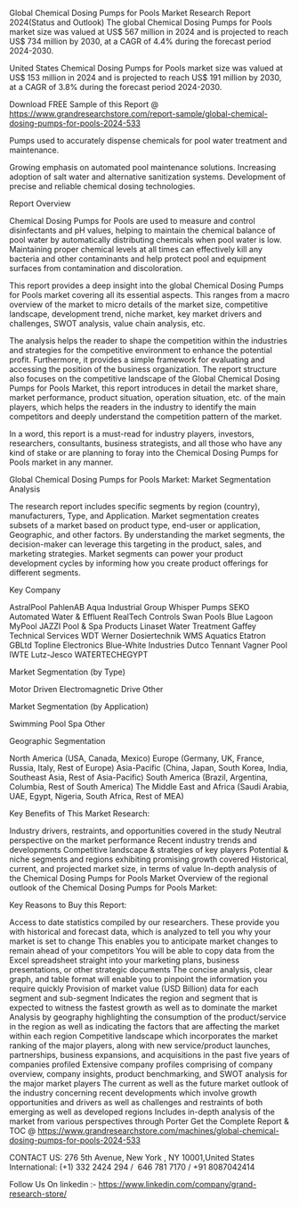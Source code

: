 Global Chemical Dosing Pumps for Pools Market Research Report 2024(Status and Outlook)
The global Chemical Dosing Pumps for Pools market size was valued at US$ 567 million in 2024 and is projected to reach US$ 734 million by 2030, at a CAGR of 4.4% during the forecast period 2024-2030.

United States Chemical Dosing Pumps for Pools market size was valued at US$ 153 million in 2024 and is projected to reach US$ 191 million by 2030, at a CAGR of 3.8% during the forecast period 2024-2030.

Download FREE Sample of this Report @ https://www.grandresearchstore.com/report-sample/global-chemical-dosing-pumps-for-pools-2024-533

Pumps used to accurately dispense chemicals for pool water treatment and maintenance.

Growing emphasis on automated pool maintenance solutions. Increasing adoption of salt water and alternative sanitization systems. Development of precise and reliable chemical dosing technologies.

Report Overview

Chemical Dosing Pumps for Pools are used to measure and control disinfectants and pH values, helping to maintain the chemical balance of pool water by automatically distributing chemicals when pool water is low. Maintaining proper chemical levels at all times can effectively kill any bacteria and other contaminants and help protect pool and equipment surfaces from contamination and discoloration.

This report provides a deep insight into the global Chemical Dosing Pumps for Pools market covering all its essential aspects. This ranges from a macro overview of the market to micro details of the market size, competitive landscape, development trend, niche market, key market drivers and challenges, SWOT analysis, value chain analysis, etc.

The analysis helps the reader to shape the competition within the industries and strategies for the competitive environment to enhance the potential profit. Furthermore, it provides a simple framework for evaluating and accessing the position of the business organization. The report structure also focuses on the competitive landscape of the Global Chemical Dosing Pumps for Pools Market, this report introduces in detail the market share, market performance, product situation, operation situation, etc. of the main players, which helps the readers in the industry to identify the main competitors and deeply understand the competition pattern of the market.

In a word, this report is a must-read for industry players, investors, researchers, consultants, business strategists, and all those who have any kind of stake or are planning to foray into the Chemical Dosing Pumps for Pools market in any manner.

Global Chemical Dosing Pumps for Pools Market: Market Segmentation Analysis

The research report includes specific segments by region (country), manufacturers, Type, and Application. Market segmentation creates subsets of a market based on product type, end-user or application, Geographic, and other factors. By understanding the market segments, the decision-maker can leverage this targeting in the product, sales, and marketing strategies. Market segments can power your product development cycles by informing how you create product offerings for different segments.

Key Company

AstralPool
PahlenAB
Aqua Industrial Group
Whisper Pumps
SEKO
Automated Water & Effluent
RealTech Controls
Swan Pools
Blue Lagoon
MyPool
JAZZI Pool & Spa Products
Linaset Water Treatment
Gaffey Technical Services
WDT Werner Dosiertechnik
WMS Aquatics
Etatron GBLtd
Topline Electronics
Blue-White Industries
Dutco Tennant
Vagner Pool
IWTE
Lutz-Jesco
WATERTECHEGYPT

Market Segmentation (by Type)

Motor Driven
Electromagnetic Drive
Other

Market Segmentation (by Application)

Swimming Pool
Spa
Other

Geographic Segmentation

North America (USA, Canada, Mexico)
Europe (Germany, UK, France, Russia, Italy, Rest of Europe)
Asia-Pacific (China, Japan, South Korea, India, Southeast Asia, Rest of Asia-Pacific)
South America (Brazil, Argentina, Columbia, Rest of South America)
The Middle East and Africa (Saudi Arabia, UAE, Egypt, Nigeria, South Africa, Rest of MEA)

Key Benefits of This Market Research:

Industry drivers, restraints, and opportunities covered in the study
Neutral perspective on the market performance
Recent industry trends and developments
Competitive landscape & strategies of key players
Potential & niche segments and regions exhibiting promising growth covered
Historical, current, and projected market size, in terms of value
In-depth analysis of the Chemical Dosing Pumps for Pools Market
Overview of the regional outlook of the Chemical Dosing Pumps for Pools Market:

Key Reasons to Buy this Report:

Access to date statistics compiled by our researchers. These provide you with historical and forecast data, which is analyzed to tell you why your market is set to change
This enables you to anticipate market changes to remain ahead of your competitors
You will be able to copy data from the Excel spreadsheet straight into your marketing plans, business presentations, or other strategic documents
The concise analysis, clear graph, and table format will enable you to pinpoint the information you require quickly
Provision of market value (USD Billion) data for each segment and sub-segment
Indicates the region and segment that is expected to witness the fastest growth as well as to dominate the market
Analysis by geography highlighting the consumption of the product/service in the region as well as indicating the factors that are affecting the market within each region
Competitive landscape which incorporates the market ranking of the major players, along with new service/product launches, partnerships, business expansions, and acquisitions in the past five years of companies profiled
Extensive company profiles comprising of company overview, company insights, product benchmarking, and SWOT analysis for the major market players
The current as well as the future market outlook of the industry concerning recent developments which involve growth opportunities and drivers as well as challenges and restraints of both emerging as well as developed regions
Includes in-depth analysis of the market from various perspectives through Porter
Get the Complete Report & TOC @ https://www.grandresearchstore.com/machines/global-chemical-dosing-pumps-for-pools-2024-533

CONTACT US:
276 5th Avenue, New York , NY 10001,United States
International: (+1) 332 2424 294 /  646 781 7170 / +91 8087042414

Follow Us On linkedin :- https://www.linkedin.com/company/grand-research-store/
